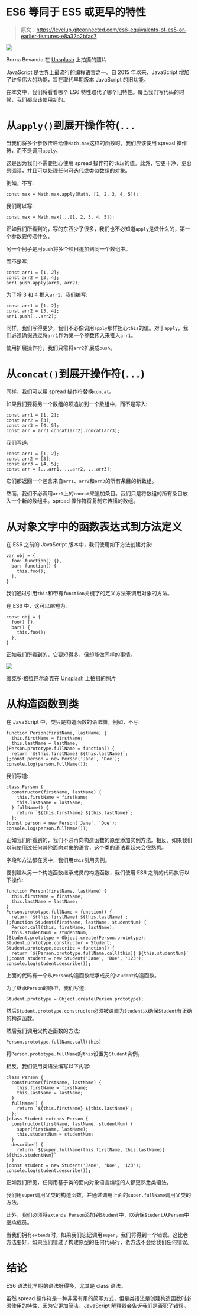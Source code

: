 # ES6 等同于 ES5 或更早的特性

> 原文：<https://levelup.gitconnected.com/es6-equivalents-of-es5-or-earlier-features-e8a32b2bfac7>

![](img/92468d6a5068345aa099068b5febbedd.png)

Borna Bevanda 在 [Unsplash](https://unsplash.com?utm_source=medium&utm_medium=referral) 上拍摄的照片

JavaScript 是世界上最流行的编程语言之一。自 2015 年以来，JavaScript 增加了许多伟大的功能，旨在取代早期版本 JavaScript 的旧功能。

在本文中，我们将看看哪个 ES6 特性取代了哪个旧特性。每当我们写代码的时候，我们都应该使用新的。

# 从`apply()`到展开操作符(`...`

当我们将多个参数传递给像`Math.max`这样的函数时，我们应该使用 spread 操作符，而不是调用`apply`。

这是因为我们不需要担心使用 spread 操作符的`this`的值。此外，它更干净、更容易阅读，并且可以处理任何可迭代或类似数组的对象。

例如，不写:

```
const max = Math.max.apply(Math, [1, 2, 3, 4, 5]);
```

我们可以写:

```
const max = Math.max(...[1, 2, 3, 4, 5]);
```

正如我们所看到的，写的东西少了很多，我们也不必知道`apply`是做什么的，第一个参数要传递什么。

另一个例子是用`push`将多个项目追加到同一个数组中。

而不是写:

```
const arr1 = [1, 2];
const arr2 = [3, 4];
arr1.push.apply(arr1, arr2);
```

为了将 3 和 4 推入`arr1`，我们编写:

```
const arr1 = [1, 2];
const arr2 = [3, 4];
arr1.push(...arr2);
```

同样，我们写得更少，我们不必像调用`apply`那样担心`this`的值。对于`apply`，我们必须确保通过将`arr1`作为第一个参数传入来推入`arr1`。

使用扩展操作符，我们只需将`arr2`扩展成`push`。

# 从`concat()`到展开操作符(`...`)

同样，我们可以用 spread 操作符替换`concat`。

如果我们要将另一个数组的项追加到一个数组中，而不是写入:

```
const arr1 = [1, 2];
const arr2 = [3];
const arr3 = [4, 5];
const arr = arr1.concat(arr2).concat(arr3);
```

我们写道:

```
const arr1 = [1, 2];
const arr2 = [3];
const arr3 = [4, 5];
const arr = [...arr1, ...arr2, ...arr3];
```

它们都返回一个包含来自`arr1`、`arr2`和`arr3`的所有条目的新数组。

然而，我们不必调用`arr1`上的`concat`来追加条目。我们只是将数组的所有条目放入一个新的数组中。spread 操作符将复制它传播的数组。

# 从对象文字中的函数表达式到方法定义

在 ES6 之前的 JavaScript 版本中，我们使用如下方法创建对象:

```
var obj = {
  foo: function() {},
  bar: function() {
    this.foo();
  },
}
```

我们通过引用`this`和带有`function`关键字的定义方法来调用对象的方法。

在 ES6 中，这可以缩短为:

```
const obj = {
  foo() {},
  bar() {
    this.foo();
  },
}
```

正如我们所看到的，它要短得多，但却能做同样的事情。

![](img/d76278f3322e73927369c2745d770f6f.png)

维克多·格拉巴尔奇克在 [Unsplash](https://unsplash.com?utm_source=medium&utm_medium=referral) 上拍摄的照片

# 从构造函数到类

在 JavaScript 中，类只是构造函数的语法糖。例如，不写:

```
function Person(firstName, lastName) {
  this.firstName = firstName;
  this.lastName = lastName;
}Person.prototype.fullName = function() {
  return `${this.firstName} ${this.lastName}`;
};const person = new Person('Jane', 'Doe');
console.log(person.fullName());
```

我们写道:

```
class Person {
  constructor(firstName, lastName) {
    this.firstName = firstName;
    this.lastName = lastName;
  } fullName() {
    return `${this.firstName} ${this.lastName}`;
  };
}const person = new Person('Jane', 'Doe');
console.log(person.fullName());
```

正如我们所看到的，我们不必再向构造函数的原型添加实例方法。相反，如果我们以前使用过任何其他面向对象的语言，这个类的语法看起来会很熟悉。

字段和方法都在类中，我们用`this`引用实例。

要创建从另一个构造函数继承成员的构造函数，我们使用 ES6 之前的代码执行以下操作:

```
function Person(firstName, lastName) {
  this.firstName = firstName;
  this.lastName = lastName;
}
Person.prototype.fullName = function() {
  return `${this.firstName} ${this.lastName}`;
};function Student(firstName, lastName, studentNum) {
  Person.call(this, firstName, lastName);
  this.studentNum = studentNum;
}Student.prototype = Object.create(Person.prototype);
Student.prototype.constructor = Student;
Student.prototype.describe = function() {
  return `${Person.prototype.fullName.call(this)} ${this.studentNum}`
};const student = new Student('Jane', 'Doe', '123');
console.log(student.describe());
```

上面的代码有一个从`Person`构造函数继承成员的`Student`构造函数。

为了继承`Person`的原型，我们写道:

```
Student.prototype = Object.create(Person.prototype);
```

然后`Student.prototype.constructor`必须被设置为`Student`以确保`Student`有正确的构造函数。

然后我们调用父构造函数的方法:

```
Person.prototype.fullName.call(this)
```

将`Person.prototype.fullName`的`this`设置为`Student`实例。

相反，我们使用类语法编写以下内容:

```
class Person {
  constructor(firstName, lastName) {
    this.firstName = firstName;
    this.lastName = lastName;
  }
  fullName() {
    return `${this.firstName} ${this.lastName}`;
  };
}class Student extends Person {
  constructor(firstName, lastName, studentNum) {
    super(firstName, lastName);
    this.studentNum = studentNum;
  }
  describe() {
    return `${super.fullName(this.firstName, this.lastName)} ${this.studentNum}`
  }
}const student = new Student('Jane', 'Doe', '123');
console.log(student.describe());
```

正如我们所见，任何用基于类的面向对象语言编程的人都更熟悉类语法。

我们用`super`调用父类的构造函数，并通过调用上面的`super.fullName`调用父类的方法。

此外，我们必须将`extends Person`添加到`Student`中，以确保`Student`从`Person`中继承成员。

当我们拥有`extends`时，如果我们忘记调用`super`，我们将得到一个错误。这比老方法要好，如果我们错过了构建原型的任何代码行，老方法不会给我们任何错误。

# 结论

ES6 语法比早期的语法好得多，尤其是 class 语法。

虽然 spread 操作符是一种非常有用的简写方式，但是类语法是创建构造函数时必须使用的特性，因为它更加简洁，JavaScript 解释器会告诉我们是否犯了错误。